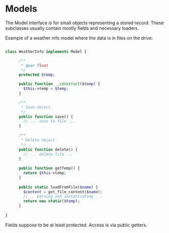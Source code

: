 Models
======

The Model interface is for small objects representing a stored record. These subclasses usually contain mostly fields and necessary loaders.

Example of a weather info model where the data is in files on the drive:

```php

class WeatherInfo implements Model {

      /**
       * @var float
       */
      protected $temp;

      public function __construct($temp) {
        $this->temp = $temp;
      }

      /**
       * Save object.
       */
      public function save() {
        // ... save to file ...
      }
    
      /**
       * Delete object.
       */
      public function delete() {
        // ... delete file ...
      }
      
      public function getTemp() {
        return $this->temp;
      }
      
      public static loadFromFile($name) {
        $content = get_file_content($name);
        // .. parsing and instantiating ...
        return new static($temp);
      }
      
}
```

Fields suppose to be at least protected. Access is via public getters.

